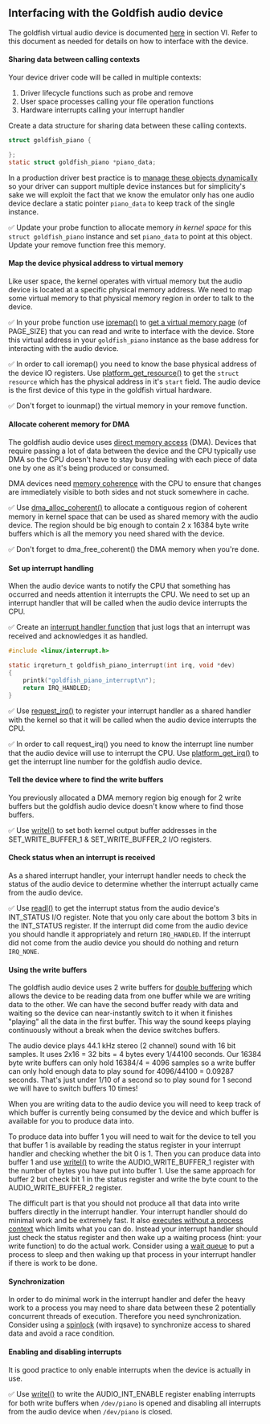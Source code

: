 ## Interfacing with the Goldfish audio device

The goldfish virtual audio device is documented [here](https://android.googlesource.com/platform/external/qemu/+/master/docs/GOLDFISH-VIRTUAL-HARDWARE.TXT) in section VI. Refer to this document as needed for details on how to interface with the device.

#### Sharing data between calling contexts

Your device driver code will be called in multiple contexts:

1. Driver lifecycle functions such as probe and remove
1. User space processes calling your file operation functions
1. Hardware interrupts calling your interrupt handler

Create a data structure for sharing data between these calling contexts.

```c
struct goldfish_piano {

};
static struct goldfish_piano *piano_data;
```

In a production driver best practice is to [manage these objects dynamically](https://static.lwn.net/images/pdf/LDD3/ch03.pdf) so your driver can support multiple device instances but for simplicity's sake we will exploit the fact that we know the emulator only has one audio device declare a static pointer `piano_data` to keep track of the single instance.

:white_check_mark: Update your probe function to allocate memory _in kernel space_ for this `struct goldfish_piano` instance and set `piano_data` to point at this object. Update your remove function free this memory.

#### Map the device physical address to virtual memory

Like user space, the kernel operates with virtual memory but the audio device is located at a specific physical memory address. We need to map some virtual memory to that physical memory region in order to talk to the device.

:white_check_mark: In your probe function use [ioremap()](http://learnlinuxconcepts.blogspot.com/2014/10/what-is-ioremap.html) to [get a virtual memory page](https://lwn.net/Articles/653585) (of PAGE_SIZE) that you can read and write to interface with the device. Store this virtual address in your `goldfish_piano` instance as the base address for interacting with the audio device.

:white_check_mark: In order to call ioremap() you need to know the base physical address of the device IO registers. Use [platform_get_resource()](https://lwn.net/Articles/448499) to get the `struct resource` which has the physical address in it's `start` field. The audio device is the first device of this type in the goldfish virtual hardware.

:white_check_mark: Don't forget to iounmap() the virtual memory in your remove function.

#### Allocate coherent memory for DMA

The goldfish audio device uses [direct memory access](https://en.wikipedia.org/wiki/Direct_memory_access) (DMA). Devices that require passing a lot of data between the device and the CPU typically use DMA so the CPU doesn't have to stay busy dealing with each piece of data one by one as it's being produced or consumed.

DMA devices need [memory coherence](https://en.wikipedia.org/wiki/Memory_coherence) with the CPU to ensure that changes are immediately visible to both sides and not stuck somewhere in cache.

:white_check_mark: Use [dma_alloc_coherent()](https://www.kernel.org/doc/Documentation/DMA-API.txt) to allocate a contiguous region of coherent memory in kernel space that can be used as shared memory with the audio device. The region should be big enough to contain 2 x 16384 byte write buffers which is all the memory you need shared with the device.

:white_check_mark: Don't forget to dma_free_coherent() the DMA memory when you're done.

#### Set up interrupt handling

When the audio device wants to notify the CPU that something has occurred and needs attention it interrupts the CPU. We need to set up an interrupt handler that will be called when the audio device interrupts the CPU.

:white_check_mark: Create an [interrupt handler function](https://notes.shichao.io/lkd/ch7/#writing-an-interrupt-handler) that just logs that an interrupt was received and acknowledges it as handled.

```c
#include <linux/interrupt.h>

static irqreturn_t goldfish_piano_interrupt(int irq, void *dev)
{
    printk("goldfish_piano_interrupt\n");
    return IRQ_HANDLED;
}
```

:white_check_mark: Use [request_irq()](https://notes.shichao.io/lkd/ch7/#registering-an-interrupt-handler) to register your interrupt handler as a shared handler with the kernel so that it will be called when the audio device interrupts the CPU.

:white_check_mark: In order to call request_irq() you need to know the interrupt line number that the audio device will use to interrupt the CPU. Use [platform_get_irq()](https://lwn.net/Articles/448499) to get the interrupt line number for the goldfish audio device.

#### Tell the device where to find the write buffers

You previously allocated a DMA memory region big enough for 2 write buffers but the goldfish audio device doesn't know where to find those buffers.

:white_check_mark: Use [writel()](http://www.xml.com/ldd/chapter/book/ch08.html#t4) to set both kernel output buffer addresses in the SET_WRITE_BUFFER_1 & SET_WRITE_BUFFER_2 I/O registers.

#### Check status when an interrupt is received

As a shared interrupt handler, your interrupt handler needs to check the status of the audio device to determine whether the interrupt actually came from the audio device.

:white_check_mark: Use [readl()](http://www.xml.com/ldd/chapter/book/ch08.html#t4) to get the interrupt status from the audio device's INT_STATUS I/O register. Note that you only care about the bottom 3 bits in the INT_STATUS register. If the interrupt did come from the audio device you should handle it appropriately and return `IRQ_HANDLED`. If the interrupt did not come from the audio device you should do nothing and return `IRQ_NONE`.

#### Using the write buffers

The goldfish audio device uses 2 write buffers for [double buffering](https://en.wikipedia.org/wiki/Multiple_buffering) which allows the device to be reading data from one buffer while we are writing data to the other. We can have the second buffer ready with data and waiting so the device can near-instantly switch to it when it finishes "playing" all the data in the first buffer. This way the sound keeps playing continuously without a break when the device switches buffers.

The audio device plays 44.1 kHz stereo (2 channel) sound with 16 bit samples. It uses 2x16 = 32 bits = 4 bytes every 1/44100 seconds. Our 16384 byte write buffers can only hold 16384/4 = 4096 samples so a write buffer can only hold enough data to play sound for 4096/44100 = 0.09287 seconds. That's just under 1/10 of a second so to play sound for 1 second we will have to switch buffers 10 times!

When you are writing data to the audio device you will need to keep track of which buffer is currently being consumed by the device and which buffer is available for you to produce data into.

To produce data into buffer 1 you will need to wait for the device to tell you that buffer 1 is available by reading the status register in your interrupt handler and checking whether the bit 0 is 1. Then you can produce data into buffer 1 and use [writel()](http://www.xml.com/ldd/chapter/book/ch08.html#t4) to write the AUDIO_WRITE_BUFFER_1 register with the number of bytes you have put into buffer 1. Use the same approach for buffer 2 but check bit 1 in the status register and write the byte count to the AUDIO_WRITE_BUFFER_2 register.

The difficult part is that you should not produce all that data into write buffers directly in the interrupt handler. Your interrupt handler should do minimal work and be extremely fast. It also [executes without a process context](https://notes.shichao.io/lkd/ch7/#difference-from-the-process-context) which limits what you can do. Instead your interrupt handler should just check the status register and then wake up a waiting process (hint: your write function) to do the actual work. Consider using a [wait queue](http://tuxthink.blogspot.com/2011/04/wait-queues.html) to put a process to sleep and then waking up that process in your interrupt handler if there is work to be done.

#### Synchronization

In order to do minimal work in the interrupt handler and defer the heavy work to a process you may need to share data between these 2 potentially concurrent threads of execution. Therefore you need synchronization. Consider using a [spinlock](http://www.linuxjournal.com/article/5833) (with irqsave) to synchronize access to shared data and avoid a race condition.

#### Enabling and disabling interrupts

It is good practice to only enable interrupts when the device is actually in use.

:white_check_mark: Use [writel()](http://www.xml.com/ldd/chapter/book/ch08.html#t4) to write the AUDIO_INT_ENABLE register enabling interrupts for both write buffers when `/dev/piano` is opened and disabling all interrupts from the audio device when `/dev/piano` is closed.
